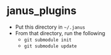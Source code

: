 janus_plugins
=============
* Put this directory in `~/.janus`
* From that directory, run the following
  * `git submodule init`
  * `git submodule update`
